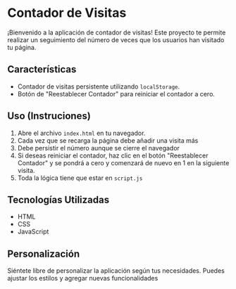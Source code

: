 # Contador de Visitas

¡Bienvenido a la aplicación de contador de visitas! Este proyecto te permite realizar un seguimiento del número de veces que los usuarios han visitado tu página.

## Características

- Contador de visitas persistente utilizando `localStorage`.
- Botón de "Reestablecer Contador" para reiniciar el contador a cero.

## Uso (Instruciones)

1. Abre el archivo `index.html` en tu navegador.
2. Cada vez que se recarga la página debe añadir una visita más
3. Debe persistir el número aunque se cierre el navegador
4. Si deseas reiniciar el contador, haz clic en el botón "Reestablecer Contador" y se pondrá a cero y comenzará de nuevo en 1 en la siguiente visita.
5. Toda la lógica tiene que estar en `script.js`

## Tecnologías Utilizadas

- HTML
- CSS
- JavaScript

## Personalización

Siéntete libre de personalizar la aplicación según tus necesidades. Puedes ajustar los estilos y agregar nuevas funcionalidades

